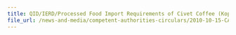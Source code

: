 ```yaml
---
title: QID/IERD/Processed Food Import Requirements of Civet Coffee (Kopi Luwak) to Singapore for Sale 
file_url: /news-and-media/competent-authorities-circulars/2010-10-15-CA.pdf
---
```

